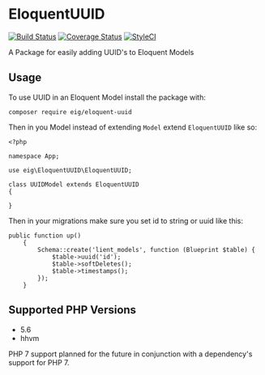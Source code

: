 # EloquentUUID
[![Build Status](https://travis-ci.org/excellentingenuity/EloquentUUID.svg?branch=master)](https://travis-ci.org/excellentingenuity/EloquentUUID)
[![Coverage Status](https://coveralls.io/repos/github/excellentingenuity/EloquentUUID/badge.svg?branch=master)](https://coveralls.io/github/excellentingenuity/EloquentUUID?branch=master)
[![StyleCI](https://styleci.io/repos/52610557/shield)](https://styleci.io/repos/52610557)

A Package for easily adding UUID's to Eloquent Models

## Usage
To use UUID in an Eloquent Model install the package with:
```
composer require eig/eloquent-uuid
```

Then in you Model instead of extending `Model` extend `EloquentUUID` like so:

```
<?php

namespace App;

use eig\EloquentUUID\EloquentUUID;

class UUIDModel extends EloquentUUID
{

}
```

Then in your migrations make sure you set id to string or uuid like this:
```
public function up()
    {
        Schema::create('lient_models', function (Blueprint $table) {
            $table->uuid('id');
            $table->softDeletes();
            $table->timestamps();
        });
    }
```

## Supported PHP Versions
- 5.6
- hhvm

PHP 7 support planned for the future in conjunction with a dependency's support for PHP 7.
